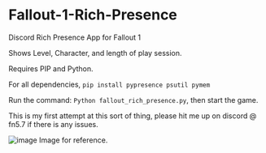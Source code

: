 # Fallout-1-Rich-Presence
Discord Rich Presence App for Fallout 1

Shows Level, Character, and length of play session.

Requires PIP and Python.

For all dependencies, ```pip install pypresence psutil pymem```

Run the command: ```Python fallout_rich_presence.py```, then start the game. 

This is my first attempt at this sort of thing, please hit me up on discord @ fn5.7 if there is any issues. 

![image](https://github.com/user-attachments/assets/acd5b7a5-1848-4161-a122-056dd2000ef5) Image for reference.
